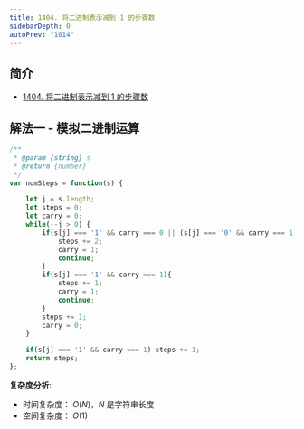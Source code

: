 ```yaml
---
title: 1404. 将二进制表示减到 1 的步骤数
sidebarDepth: 0
autoPrev: "1014"
---
```

 
## 简介
- [1404. 将二进制表示减到 1 的步骤数](https://leetcode-cn.com/problems/number-of-steps-to-reduce-a-number-in-binary-representation-to-one/)

## 解法一 - 模拟二进制运算

```javascript
/**
 * @param {string} s
 * @return {number}
 */
var numSteps = function(s) {

    let j = s.length;
    let steps = 0;
    let carry = 0;
    while(--j > 0) {
        if(s[j] === '1' && carry === 0 || (s[j] === '0' && carry === 1)) {
            steps += 2;
            carry = 1;
            continue;
        }
        if(s[j] === '1' && carry === 1){
            steps += 1;
            carry = 1;
            continue;
        }
        steps += 1;
        carry = 0;
    }

    if(s[j] === '1' && carry === 1) steps += 1;
    return steps;
};
```
**复杂度分析**:
- 时间复杂度： $O(N)$，$N$ 是字符串长度
- 空间复杂度： $O(1)$